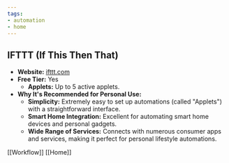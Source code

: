 ```yaml
---
tags: 
- automation
- home
---
```


## **IFTTT (If This Then That)**

- **Website:** [ifttt.com](https://ifttt.com/)
- **Free Tier:** Yes
    - **Applets:** Up to 5 active applets.
- **Why It's Recommended for Personal Use:**
    - **Simplicity:** Extremely easy to set up automations (called "Applets") with a straightforward interface.
    - **Smart Home Integration:** Excellent for automating smart home devices and personal gadgets.
    - **Wide Range of Services:** Connects with numerous consumer apps and services, making it perfect for personal lifestyle automations.

[[Workflow]]  [[Home]]